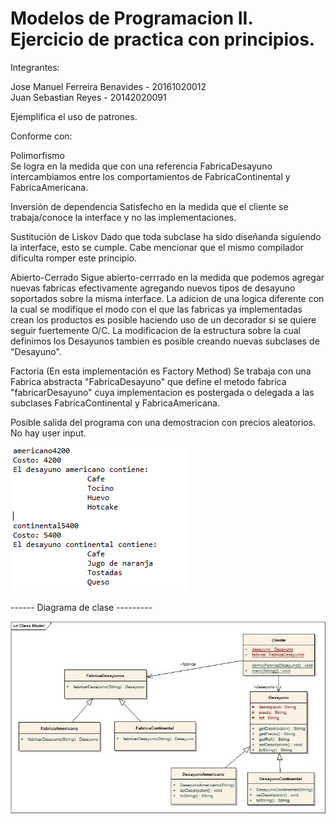 # Modelos de Programacion II. Ejercicio de practica con principios.

Integrantes: 

Jose Manuel Ferreira Benavides - 20161020012 <br />
Juan Sebastian Reyes - 20142020091

Ejemplifica el uso de patrones.

Conforme con:

Polimorfismo  
  Se logra en la medida que con una referencia FabricaDesayuno intercambiamos entre los comportamientos de FabricaContinental y             FabricaAmericana.

Inversión de dependencia
  Satisfecho en la medida que el cliente se trabaja/conoce la interface y no las implementaciones.
  
Sustitución de Liskov
  Dado que toda subclase ha sido diseñanda siguiendo la interface, esto se cumple. Cabe mencionar que el mismo compilador dificulta romper    este principio.

Abierto-Cerrado
  Sigue abierto-cerrrado en la medida que podemos agregar nuevas fabricas efectivamente agregando nuevos tipos de desayuno soportados sobre la misma interface. La adicion de una logica diferente con la cual se modifique el modo con el que las fabricas ya implementadas crean los productos es posible haciendo uso de un decorador si se quiere seguir fuertemente O/C. La modificacion de la estructura sobre la cual definimos los Desayunos tambien es posible creando nuevas subclases de "Desayuno".
  
Factoria (En esta implementación es Factory Method)
  Se trabaja con una Fabrica abstracta "FabricaDesayuno" que define el metodo fabrica "fabricarDesayuno" cuya implementacion es postergada o delegada a las subclases FabricaContinental y FabricaAmericana.


Posible salida del programa con una demostracion con precios aleatorios. No hay user input.

![jpgStatus](Output.jpg)

------ Diagrama de clase ---------

![jpgStatus](ClassDiagram.png)

